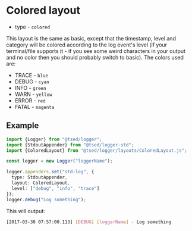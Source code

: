 # Colored layout

- type - `colored`

This layout is the same as basic, except that the timestamp, level and category will be colored according to the log event's level (if your terminal/file supports it - if you see some weird characters in your output and no color then you should probably switch to basic). The colors used are:

- TRACE - `blue`
- DEBUG - `cyan`
- INFO - `green`
- WARN - `yellow`
- ERROR - `red`
- FATAL - `magenta`

## Example

```typescript
import {Logger} from "@tsed/logger";
import {StdoutAppender} from "@tsed/logger-std";
import {ColoredLayout} from "@tsed/logger/layouts/ColoredLayout.js";

const logger = new Logger("loggerName");

logger.appenders.set("std-log", {
  type: StdoutAppender,
  layout: ColoredLayout,
  level: ["debug", "info", "trace"]
});
logger.debug("Log something");
```

This will output:

```bash
[2017-03-30 07:57:00.113] [DEBUG] [loggerName] - Log something
```

